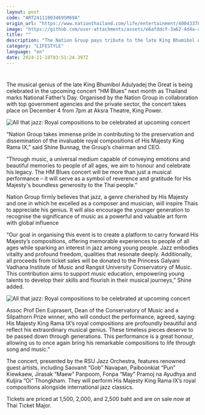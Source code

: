 ```yaml
---
layout: post
code: "ART24111803469SM69A"
origin_url: "https://www.nationthailand.com/life/entertainment/40043378"
image: "https://github.com/user-attachments/assets/e6afddcf-3a62-4d4a-ae51-94bfaeec2d5a"
title: ""
description: "The Nation Group pays tribute to the late King Bhumibol Adulyadej the Great with next month’s “HM Blues” concert in Bangkok"
category: "LIFESTYLE"
language: "en"
date: 2024-11-18T03:51:24.397Z
---
```


# 









The musical genius of the late King Bhumibol Adulyadej the Great is being celebrated in the upcoming concert “HM Blues” next month as Thailand marks National Father’s Day. Organised by the Nation Group in collaboration with top government agencies and the private sector, the concert takes place on December 4 from 7pm at Aksra Theatre, King Power.

  ![All that jazz: Royal compositions to be celebrated at upcoming concert](https://github.com/user-attachments/assets/b11abf21-2ec9-4de6-b5c7-4eb38abe89e6)

“Nation Group takes immense pride in contributing to the preservation and dissemination of the invaluable royal compositions of His Majesty King Rama IX,” said Shine Bunnag, the Group’s chairman and CEO.

“Through music, a universal medium capable of conveying emotions and beautiful memories to people of all ages, we aim to honour and celebrate his legacy. The HM Blues concert will be more than just a musical performance – it will serve as a symbol of reverence and gratitude for His Majesty's boundless generosity to the Thai people.”

Nation Group firmly believes that jazz, a genre cherished by His Majesty and one in which he excelled as a composer and musician, will inspire Thais to appreciate his genius. It will also encourage the younger generation to recognise the significance of music as a powerful and valuable art form with global influence

“Our goal in organising this event is to create a platform to carry forward His Majesty’s compositions, offering memorable experiences to people of all ages while sparking an interest in jazz among young people. Jazz embodies vitality and profound freedom, qualities that resonate deeply. Additionally, all proceeds from ticket sales will be donated to the Princess Galyani Vadhana Institute of Music and Rangsit University Conservatory of Music. This contribution aims to support music education, empowering young talents to develop their skills and flourish in their musical journeys,” Shine added.

  ![All that jazz: Royal compositions to be celebrated at upcoming concert](https://github.com/user-attachments/assets/31217414-dcd1-4fe2-be48-49efcc140644)

Assoc Prof Den Euprasert, Dean of the Conservatory of Music and a Silpathorn Prize winner, who will conduct the performance, agreed, saying: His Majesty King Rama IX’s royal compositions are profoundly beautiful and reflect his extraordinary musical genius. These timeless pieces deserve to be passed down through generations. This performance is a great honour, allowing us to once again bring his remarkable compositions to life through song and music.”

The concert, presented by the RSU Jazz Orchestra, features renowned guest artists, including Saovanit “Gob” Navapan, Paiboonkiat “Pun” Kiewkaew, Jirasak “Maew” Panpoom, Fonpa “May” Pramoj na Ayudhya and Kuljira “Oi” Thongkham. They will perform His Majesty King Rama IX’s royal compositions alongside international jazz classics.

Tickets are priced at 1,500, 2,000, and 2,500 baht and are on sale now at Thai Ticket Major.